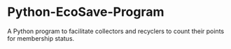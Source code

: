 # Python-EcoSave-Program
A Python program to facilitate collectors and recyclers to count their points for membership status.
